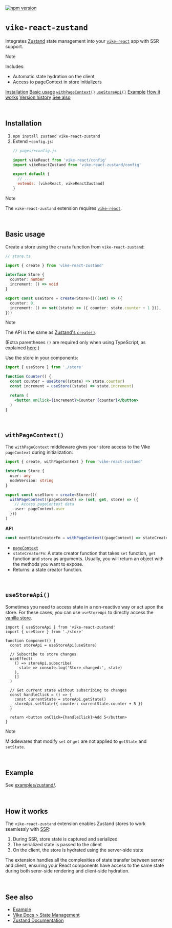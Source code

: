 <!-- WARNING: keep links absolute in this file so they work on NPM too -->

[![npm version](https://img.shields.io/npm/v/vike-react-zustand)](https://www.npmjs.com/package/vike-react-zustand)

# `vike-react-zustand`

Integrates [Zustand](https://zustand-demo.pmnd.rs/) state management into your [`vike-react`](https://vike.dev/vike-react) app with SSR support.

> [!NOTE]
> Includes:
> - Automatic state hydration on the client
> - Access to pageContext in store initializers

[Installation](#installation)
[Basic usage](#basic-usage)
[`withPageContext()`](#withpagecontext)
[`useStoreApi()`](#usestoreapi)
[Example](#example)
[How it works](#how-it-works)
[Version history](https://github.com/vikejs/vike-react/blob/main/packages/vike-react-zustand/CHANGELOG.md)
[See also](#see-also)

<br/>


## Installation

1. `npm install zustand vike-react-zustand`
2. Extend `+config.js`:
   ```js
   // pages/+config.js

   import vikeReact from 'vike-react/config'
   import vikeReactZustand from 'vike-react-zustand/config'

   export default {
     // ...
     extends: [vikeReact, vikeReactZustand]
   }
   ```

> [!NOTE]
> The `vike-react-zustand` extension requires [`vike-react`](https://vike.dev/vike-react).

<br/>


## Basic usage

Create a store using the `create` function from `vike-react-zustand`:

```ts
// store.ts

import { create } from 'vike-react-zustand'

interface Store {
  counter: number
  increment: () => void
}

export const useStore = create<Store>()((set) => ({
  counter: 0,
  increment: () => set((state) => ({ counter: state.counter + 1 })),
}))
```

> [!NOTE]
> The API is the same as [Zustand's `create()`](https://zustand.docs.pmnd.rs/apis/create#reference).
>
> (Extra parentheses `()` are required only when using TypeScript, as explained [here](https://zustand.docs.pmnd.rs/guides/typescript#basic-usage).)

Use the store in your components:

```jsx
import { useStore } from './store'

function Counter() {
  const counter = useStore((state) => state.counter)
  const increment = useStore((state) => state.increment)

  return (
    <button onClick={increment}>Counter {counter}</button>
  )
}
```

<br/>

## `withPageContext()`

The `withPageContext` middleware gives your store access to the Vike `pageContext` during initialization:

```ts
import { create, withPageContext } from 'vike-react-zustand'

interface Store {
  user: any
  nodeVersion: string
}

export const useStore = create<Store>()(
  withPageContext((pageContext) => (set, get, store) => ({
    // Access pageContext data
    user: pageContext.user
  }))
)
```

**API**

```ts
const nextStateCreatorFn = withPageContext((pageContext) => stateCreatorFn)
```

- [`pageContext`](https://vike.dev/pageContext)
- `stateCreatorFn`: A state creator function that takes `set` function, `get` function and `store` as arguments. Usually, you will return an object with the methods you want to expose.
- Returns: a state creator function.

<br/>

## `useStoreApi()`

Sometimes you need to access state in a non-reactive way or act upon the store. For these cases, you can use `useStoreApi` to directly access the [vanilla store](https://zustand.docs.pmnd.rs/apis/create-store).

```tsx
import { useStoreApi } from 'vike-react-zustand'
import { useStore } from './store'

function Component() {
  const storeApi = useStoreApi(useStore)

  // Subscribe to store changes
  useEffect(
    () => storeApi.subscribe(
      state => console.log('Store changed:', state)
    ),
    []
  )

  // Get current state without subscribing to changes
  const handleClick = () => {
    const currentState = storeApi.getState()
    storeApi.setState({ counter: currentState.counter + 5 })
  }

  return <button onClick={handleClick}>Add 5</button>
}
```

> [!NOTE]
> Middlewares that modify `set` or `get` are not applied to `getState` and `setState`.

<br/>

## Example

See [examples/zustand/](https://github.com/vikejs/vike-react/tree/main/examples/zustand).

<br/>

## How it works

The `vike-react-zustand` extension enables Zustand stores to work seamlessly with [SSR](https://vike.dev/ssr):

1. During SSR, store state is captured and serialized
2. The serialized state is passed to the client
3. On the client, the store is hydrated using the server-side state

The extension handles all the complexities of state transfer between server and client, ensuring your React components have access to the same state during both serer-side rendering and client-side hydration.

<br/>

## See also

- [Example](https://github.com/vikejs/vike-react/tree/main/examples/zustand)
- [Vike Docs > State Management](https://vike.dev/store)
- [Zustand Documentation](https://docs.pmnd.rs/zustand)
